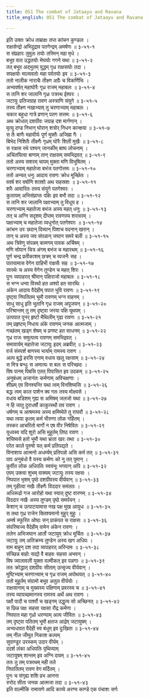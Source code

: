 ```yaml
---
title: 051 The combat of Jataayu and Ravana
title_english: 051 The combat of Jataayu and Ravana

---
```


<div class="audioEmbed"  caption="श्रीराम-हरिसीताराममूर्ति-घनपाठिभ्यां वचनम्" src="https://archive.org/download/Ramayana-recitation-Sriram-harisItArAmamUrti-Ghanapaati-v2/Kanda_3/Kanda_3_ARK-051-Jataayu_Ravana_Yudhdham.mp3"></div>

इति उक्तः क्रोध ताम्राक्षः तप्त कांचन कुण्डलः ।  
राक्षसेन्द्रो अभिदुद्राव पतगेन्द्रम् अमर्षणः ॥ ३-५१-१  
स संप्रहारः तुमुलः तयोः तस्मिन् महा मृधे ।  
बभूव वात उद्धतयोः मेघयोः गगने यथा ॥ ३-५१-२  
तत् बभूव अद्भुतम् युद्धम् गृध्र राक्षसयोः तदा ।  
सपक्षयोः माल्यवतोः महा पर्वतयोः इव ॥ ३-५१-३  
ततो नालीक नाराचैः तीक्ष्ण अग्रैः च विकर्णिभिः ।  
अभ्यवर्षत् महाघोरैः गृध्र राजम् महाबलः ॥ ३-५१-४  
स तानि शर जालानि गृध्रः पत्ररथ ईश्वरः ।  
जटायुः प्रतिजग्राह रावण अस्त्राणि संयुगे ॥ ३-५१-५  
तस्य तीक्ष्ण नखाभ्याम् तु चरणाभ्याम् महाबलः ।  
चकार बहुधा गात्रे व्रणान् पतग सत्तमः ॥ ३-५१-६  
अथ क्रोधात् दशग्रीवः जग्राह दश मार्गणान् ।  
मृत्यु दण्ड निभान् घोरान् शत्रोर् निधन कान्क्षया ॥ ३-५१-७  
स तैः बाणैः महावीर्यः पूर्ण मुक्तैः अजिह्म गैः ।  
बिभेद निशितैः तीक्ष्णैः गृध्रम् घोरैः शिली मुखैः ॥ ३-५१-८  
स राक्षस रथे पश्यन् जानकीम् बाष्प लोचनाम् ।  
अचिंतयित्वा बाणाम् तान् राक्षसम् समभिद्रवत् ॥ ३-५१-९  
ततो अस्य सशरम् चापम् मुक्ता मणि विभूषितम् ।  
चरणाभ्याम् महातेजा बभंज पतगोत्तमः ॥ ३-५१-१०  
ततो अन्यत् धनुः आदाय रावणः क्रोध मूर्च्छितः ।  
ववर्ष शर वर्षाणि शतशो अथ सहस्रशः ॥ ३-५१-११  
शरैः आवारितः तस्य संयुगे पतगेश्वरः ।  
कुलायम् अभिसंप्राप्तः पक्षिः इव बभौ तदा ॥ ३-५१-१२  
स तानि शर जालानि पक्षाभ्याम् तु विधूय ह ।  
चरणाभ्याम् महातेजा बभंज अस्य महत् धनुः ॥ ३-५१-१३  
तत् च अग्नि सदृशम् दीप्तम् रावणस्य शरावरम् ।  
पक्षाभ्याम् च महातेजा व्यधुनोत् पतगेश्वरः ॥ ३-५१-१४  
कांचन उरः छदान् दिव्यान् पिशाच वदनान् खरान् ।  
तान् च अस्य जव संपन्नान् जघान समरे बली ॥ ३-५१-१५  
अथ त्रिवेणु संपन्नम् कामगम् पावक अर्चिषम् ।  
मणि सोपान चित्र अंगम् बभंज च महारथम् ॥ ३-५१-१६  
पूर्ण चन्द्र प्रतीकाशम् छत्रम् च व्यजनैः सह ।  
पातयामास वेगेन ग्राहिभी राक्षसैः सह ॥ ३-५१-१७  
सारथेः च अस्य वेगेन तुण्डेन च महत् शिरः ।  
पुनः व्यपाहरत् श्रीमान् पक्षिराजो महाबलः ॥ ३-५१-१८  
स भग्न धन्वा विरथो हत अश्वो हत सारथिः ।  
अंकेन आदाय वैदेहीम् पपात भुवि रावणः ॥ ३-५१-१९  
दृष्ट्वा निपतितम् भूमौ रावणम् भग्न वाहनम् ।  
साधु साधु इति भूतानि गृध्र राजम् अपूजयन् ॥ ३-५१-२०  
परिश्रान्तम् तु तम् दृष्ट्वा जरया पक्षि यूथपम् ।  
उत्पपात पुनर् हृष्टो मैथिलीम् गृह्य रावणः ॥ ३-५१-२१  
तम् प्रहृष्टम् निधाय अंके रावणम् जनक आत्मजाम् ।  
गच्छंतम् खड्ग शेषम् च प्रणष्ट हत साधनम् ॥ ३-५१-२२  
गृध्र राजः समुत्पत्य रावणम् समभिद्रवत् ।  
समावार्यम् महातेजा जटायुः इदम् अब्रवीत् ॥ ३-५१-२३  
वर्ज संस्पर्श बाणस्य भार्याम् रामस्य रावण ।  
अल्प बुद्धे हरसि एनाम् वधाय खलु रक्षसाम् ॥ ३-५१-२४  
स मित्र बन्धुः स अमात्यः स बलः स परिच्छदः ।  
विष पानम् पिबसि एतत् पिपासित इव उदकम् ॥ ३-५१-२५  
अनुबंधम् अजानंतः कर्मणाम् अविचक्षणाः ।  
शीघ्रम् एव विनश्यन्ति यथा त्वम् विनशिष्यसि ॥ ३-५१-२६  
बद्धः त्वम् काल पाशेन क्व गतः तस्य मोक्ष्यसे ।  
वधाय बडिशम् गृह्य स अमिषम् जलजो यथा ॥ ३-५१-२७  
न हि जातु दुराधर्षौ काकुत्स्थौ तव रावण ।  
धर्षणम् च आश्रमस्य अस्य क्षमिष्येते तु राघवौ ॥ ३-५१-२८  
यथा त्वया कृतम् कर्म भीरुणा लोक गर्हितम् ।  
तस्कर आचरितो मार्गो न एष वीर निषेवितः ॥ ३-५१-२९  
युध्यस्व यदि शूरो असि मुहूर्तम् तिष्ठ रावण ।  
शयिष्यसे हतो भूमौ यथा भ्राता खरः तथा ॥ ३-५१-३०  
परेत काले पुरुषो यत् कर्म प्रतिपद्यते ।  
विनाशाय आत्मनो अधर्म्यम् प्रतिपन्नो असि कर्म तत् ॥ ३-५१-३१  
पाप अनुबंधो वै यस्य कर्मणः को नु तत् पुमान् ।  
कुर्वीत लोक अधिपतिः स्वयंभूः भगवान् अपि ॥ ३-५१-३२  
एवम् उक्त्वा शुभम् वाक्यम् जटायुः तस्य रक्षसः ।  
निपपात भृशम् पृष्ठे दशग्रीवस्य वीर्यवान् ॥ ३-५१-३३  
तम् गृहीत्वा नखैः तीक्ष्णैः विददार समंततः ।  
अधिरूढो गज आरोहो यथा स्यात् दुष्ट वारणम् ॥ ३-५१-३४  
विददार नखैः अस्य तुण्डम् पृष्ठे समर्पयन् ।  
केशान् च उत्पाटयामास नख पक्ष मुख आयुधः ॥ ३-५१-३५  
स तथा गृध्र राजेन क्लिश्यमानो मुहुर् मुहुः ।  
अमर्ष स्फुरित ओष्ठः सन् प्राकंपत स राक्षसः ॥ ३-५१-३६  
संपरिष्वज्य वैदेहीम् वामेन अंकेन रावणः ।  
तलेन अभिजघान आर्तो जटायुम् क्रोध मूर्चितः ॥ ३-५१-३७  
जटायुः तम् अतिक्रम्य तुण्डेन अस्य खग अधिपः ।  
वाम बाहून् दश तदा व्यपाहरत् अरिन्दमः ॥ ३-५१-३८  
संच्छिन्न बाहोः सद्यो वै बाहवः सहसा अभवन् ।  
विष ज्वालावली युक्ता वल्मीकत् इव पन्नगाः ॥ ३-५१-३९  
ततः क्रोद्धात् दशग्रीवः सीताम् उत्सृज्य वीर्यवान् ।  
मुष्टिभ्याम् चरणाभ्याम् च गृध्र राजम् अपोथयत् ॥ ३-५१-४०  
ततो मुहूर्तम् संग्रामो बभूव अतुल वीर्ययोः ।  
राक्षसानाम् च मुख्यस्य पक्षिणाम् प्रवरस्य च ॥ ३-५१-४१  
तस्य व्यायच्छमानस्य रामस्य अर्थे अथ रावणः ।  
पक्षौ पादौ च पार्श्वौ च खड्गम् उद्धृत्य सो अच्छिनत् ॥ ३-५१-४२  
स छिन्न पक्षः सहसा रक्षसा रौद्र कर्मणा ।  
निपपात महा गृध्रो धरण्याम् अल्प जीवितः ॥ ३-५१-४३  
तम् दृष्ट्वा पतितम् भूमौ क्षतज आर्द्रम् जटायुषम् ।  
अभ्यधावत वैदेही स्व बंधुम् इव दुःखिता ॥ ३-५१-४४  
तम् नील जीमूत निकाश कल्पम्  
सुपाण्डुर उरस्कम् उदार वीर्यम् ।  
ददर्श लंका अधिपतिः पृथिव्याम्  
जटायुषम् शान्तम् इव अग्नि दावम् ॥ ३-५१-४५  
ततः तु तम् पत्ररथम् मही तले  
निपातितम् रावण वेग मर्दितम् ।  
पुनः च संगृह्य शशि प्रभ आनना  
रुरोद सीता जनक आत्मजा तदा ॥ ३-५१-४३  
इति वाल्मीकि रामायणे आदि काव्ये अरण्य काण्डे एक पंचाशः सर्गः
